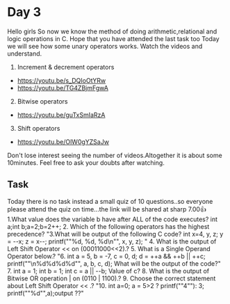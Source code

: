 # Day 3


Hello girls
So now we know the method of doing arithmetic,relational and logic operations in C.
Hope that you have attended the last task too
Today we will see how some unary operators works.
Watch the videos and understand.

1. Increment & decrement  operators
- https://youtu.be/s_DQIoOtYRw
- https://youtu.be/TG4ZBjmFgwA

2. Bitwise operators
- https://youtu.be/guTxSmIaRzA

3. Shift operators
- https://youtu.be/OlW0gYZSaJw

Don't lose interest seeing the number of videos.Altogether it is about some 10minutes.
Feel free to ask your doubts after watching.



## Task

Today there is no task instead a small quiz of 10 questions..so everyone please attend the quiz on time...the link will be shared at sharp 7.00👍
1.What value does the variable b have after ALL of the code executes?     int a;int b;a=2;b=2++;	2. Which of the following operators has the highest precedence?	"3.What will be output of the following C code?        int x=4, y, z;    y = --x;    z = x--;    printf(""%d, %d, %d\n"", x, y, z);   "	4. What is the output of Left Shift Operator << on (00011000<<2).?	5. What is a Single Operand Operator below.?	"6.    int a = 5, b = -7, c = 0, d;        d = ++a && ++b || ++c;        printf(""\n%d%d%d%d"", a, b, c, d); What will be the output of the code?"	7.   int a = 1;    int b = 1;    int c = a || --b;    Value of c?	8. What is the output of Bitwise OR operation | on (0110 | 1100).?	9. Choose the correct statement about Left Shift Operator << .?	"10.   int a=0;    a = 5>2 ? printf(""4""): 3;    printf(""%d"",a);output ??"		
